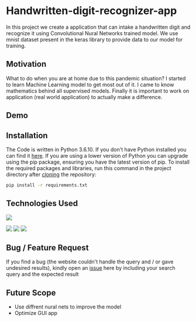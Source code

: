# Handwritten-digit-recognizer-app

In this project we create a application that can intake a handwritten digit and recognize it using Convolutional Nural Networks trained model. We use mnist dataset present in the keras library to provide data to our model for training.


## Motivation

What to do when you are at home due to this pandemic situation? I started to learn Machine Learning model to get most out of it. I came to know mathematics behind all supervised models. Finally it is important to work on application (real world application) to actually make a difference.

## Demo



## Installation

The Code is written in Python 3.6.10. If you don't have Python installed you can find it [here](https://www.python.org/downloads/). If you are using a lower version of Python you can upgrade using the pip package, ensuring you have the latest version of pip. To install the required packages and libraries, run this command in the project directory after [cloning](https://www.howtogeek.com/451360/how-to-clone-a-github-repository/) the repository:
```bash
pip install -r requirements.txt
```


## Technologies Used

![](https://forthebadge.com/images/badges/made-with-python.svg)

![](https://encrypted-tbn0.gstatic.com/images?q=tbn:ANd9GcSbLABqZmHIASYiW-l1a8er0PL0Hx-hZlWfzcemShDVEJ8clUDOxUg6ZaDowPN52Am7v4g&usqp=CAU)
![](https://encrypted-tbn0.gstatic.com/images?q=tbn:ANd9GcSq_x5sdMyxS7qGok91lktQUrVNE52JbkF-DIYGw_uUUpObsENVkhjBhpCszgNR9XCcUTg&usqp=CAU)
![](https://encrypted-tbn0.gstatic.com/images?q=tbn:ANd9GcQq4HJYJS7HWv8WtiWKPvjwJiyjLvHiga-TpvuLNtmPJF5S83E05jGL2D88YrI2WvoGMa0&usqp=CAU)
 



## Bug / Feature Request

If you find a bug (the website couldn't handle the query and / or gave undesired results), kindly open an [issue](https://github.com/trickster-00/Handwritten-digit-recognizer-app/issues) here by including your search query and the expected result

## Future Scope

* Use diffrent nural nets to improve the model
* Optimize GUI app 

